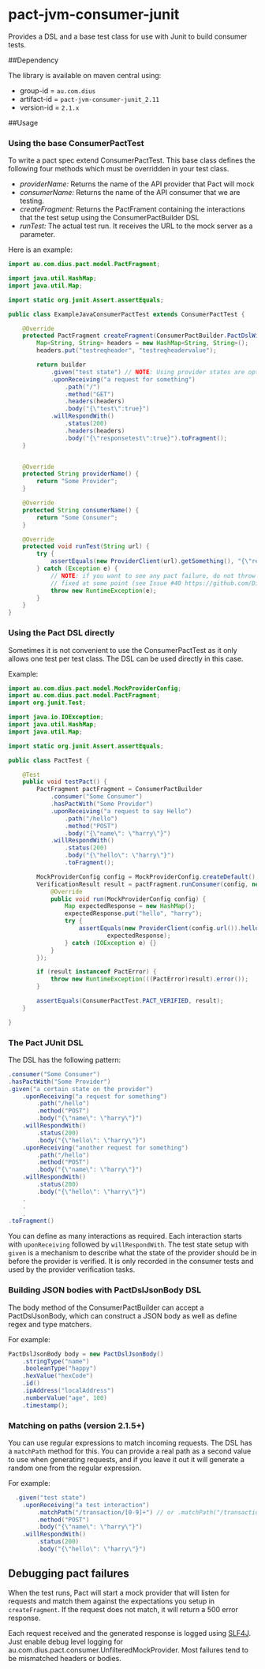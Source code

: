 pact-jvm-consumer-junit
=======================

Provides a DSL and a base test class for use with Junit to build consumer tests.

##Dependency

The library is available on maven central using:

* group-id = `au.com.dius`
* artifact-id = `pact-jvm-consumer-junit_2.11`
* version-id = `2.1.x`

##Usage

### Using the base ConsumerPactTest

To write a pact spec extend ConsumerPactTest. This base class defines the following four methods which must be
overridden in your test class.

* *providerName:* Returns the name of the API provider that Pact will mock
* *consumerName:* Returns the name of the API consumer that we are testing.
* *createFragment:* Returns the PactFrament containing the interactions that the test setup using the
  ConsumerPactBuilder DSL
* *runTest:* The actual test run. It receives the URL to the mock server as a parameter.

Here is an example:

```java
import au.com.dius.pact.model.PactFragment;

import java.util.HashMap;
import java.util.Map;

import static org.junit.Assert.assertEquals;

public class ExampleJavaConsumerPactTest extends ConsumerPactTest {

    @Override
    protected PactFragment createFragment(ConsumerPactBuilder.PactDslWithProvider builder) {
        Map<String, String> headers = new HashMap<String, String>();
        headers.put("testreqheader", "testreqheadervalue");

        return builder
            .given("test state") // NOTE: Using provider states are optional, you can leave it out
            .uponReceiving("a request for something")
                .path("/")
                .method("GET")
                .headers(headers)
                .body("{\"test\":true}")
            .willRespondWith()
                .status(200)
                .headers(headers)
                .body("{\"responsetest\":true}").toFragment();
    }


    @Override
    protected String providerName() {
        return "Some Provider";
    }

    @Override
    protected String consumerName() {
        return "Some Consumer";
    }

    @Override
    protected void runTest(String url) {
        try {
            assertEquals(new ProviderClient(url).getSomething(), "{\"responsetest\":true}");
        } catch (Exception e) {
            // NOTE: if you want to see any pact failure, do not throw an exception here. This should be
            // fixed at some point (see Issue #40 https://github.com/DiUS/pact-jvm/issues/40)
            throw new RuntimeException(e);
        }
    }
}
```

### Using the Pact DSL directly

Sometimes it is not convenient to use the ConsumerPactTest as it only allows one test per test class. The DSL can be
 used directly in this case.

Example:

```java
import au.com.dius.pact.model.MockProviderConfig;
import au.com.dius.pact.model.PactFragment;
import org.junit.Test;

import java.io.IOException;
import java.util.HashMap;
import java.util.Map;

import static org.junit.Assert.assertEquals;

public class PactTest {

    @Test
    public void testPact() {
        PactFragment pactFragment = ConsumerPactBuilder
            .consumer("Some Consumer")
            .hasPactWith("Some Provider")
            .uponReceiving("a request to say Hello")
                .path("/hello")
                .method("POST")
                .body("{\"name\": \"harry\"}")
            .willRespondWith()
                .status(200)
                .body("{\"hello\": \"harry\"}")
                .toFragment();

        MockProviderConfig config = MockProviderConfig.createDefault();
        VerificationResult result = pactFragment.runConsumer(config, new TestRun() {
            @Override
            public void run(MockProviderConfig config) {
                Map expectedResponse = new HashMap();
                expectedResponse.put("hello", "harry");
                try {
                    assertEquals(new ProviderClient(config.url()).hello("{\"name\": \"harry\"}"),
                            expectedResponse);
                } catch (IOException e) {}
            }
        });

        if (result instanceof PactError) {
            throw new RuntimeException(((PactError)result).error());
        }

        assertEquals(ConsumerPactTest.PACT_VERIFIED, result);
    }

}

```

### The Pact JUnit DSL

The DSL has the following pattern:

```java
.consumer("Some Consumer")
.hasPactWith("Some Provider")
.given("a certain state on the provider")
    .uponReceiving("a request for something")
        .path("/hello")
        .method("POST")
        .body("{\"name\": \"harry\"}")
    .willRespondWith()
        .status(200)
        .body("{\"hello\": \"harry\"}")
    .uponReceiving("another request for something")
        .path("/hello")
        .method("POST")
        .body("{\"name\": \"harry\"}")
    .willRespondWith()
        .status(200)
        .body("{\"hello\": \"harry\"}")
    .
    .
    .
.toFragment()
```

You can define as many interactions as required. Each interaction starts with `uponReceiving` followed by `willRespondWith`.
The test state setup with `given` is a mechanism to describe what the state of the provider should be in before the provider
is verified. It is only recorded in the consumer tests and used by the provider verification tasks.

### Building JSON bodies with PactDslJsonBody DSL

The body method of the ConsumerPactBuilder can accept a PactDslJsonBody, which can construct a JSON body as well as
define regex and type matchers.

For example:

```java
PactDslJsonBody body = new PactDslJsonBody()
    .stringType("name")
    .booleanType("happy")
    .hexValue("hexCode")
    .id()
    .ipAddress("localAddress")
    .numberValue("age", 100)
    .timestamp();
```

### Matching on paths (version 2.1.5+)

You can use regular expressions to match incoming requests. The DSL has a `matchPath` method for this. You can provide
a real path as a second value to use when generating requests, and if you leave it out it will generate a random one
from the regular expression.

For example:

```java
  .given("test state")
    .uponReceiving("a test interaction")
        .matchPath("/transaction/[0-9]+") // or .matchPath("/transaction/[0-9]+", "/transaction/1234567890")
        .method("POST")
        .body("{\"name\": \"harry\"}")
    .willRespondWith()
        .status(200)
        .body("{\"hello\": \"harry\"}")
```

## Debugging pact failures

When the test runs, Pact will start a mock provider that will listen for requests and match them against the expectations
you setup in `createFragment`. If the request does not match, it will return a 500 error response.

Each request received and the generated response is logged using [SLF4J](http://www.slf4j.org/). Just enable debug level
logging for au.com.dius.pact.consumer.UnfilteredMockProvider. Most failures tend to be mismatched headers or bodies.
